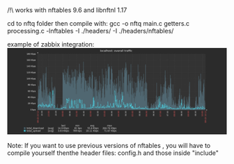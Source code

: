 /!\ works with nftables 9.6 and libnftnl 1.17

cd to nftq folder then compile with:
gcc -o nftq main.c getters.c processing.c  -lnftables -I ./headers/ -I ./headers/nftables/

example of zabbix integration:
![zabbix-graph](screenshots/zabbix-1.png)

Note: If you want to use previous versions of nftables , you will have to compile yourself thenthe header files: config.h and those inside "include"
